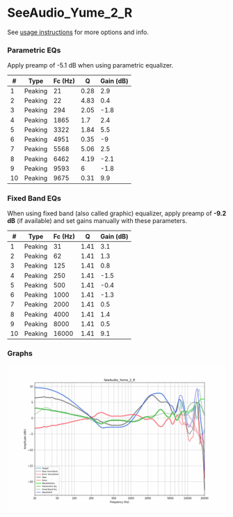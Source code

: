 # SeeAudio_Yume_2_R
See [usage instructions](https://github.com/jaakkopasanen/AutoEq#usage) for more options and info.

### Parametric EQs
Apply preamp of -5.1 dB when using parametric equalizer.

|   # | Type    |   Fc (Hz) |    Q |   Gain (dB) |
|-----|---------|-----------|------|-------------|
|   1 | Peaking |        21 | 0.28 |         2.9 |
|   2 | Peaking |        22 | 4.83 |         0.4 |
|   3 | Peaking |       294 | 2.05 |        -1.8 |
|   4 | Peaking |      1865 | 1.7  |         2.4 |
|   5 | Peaking |      3322 | 1.84 |         5.5 |
|   6 | Peaking |      4951 | 0.35 |        -9   |
|   7 | Peaking |      5568 | 5.06 |         2.5 |
|   8 | Peaking |      6462 | 4.19 |        -2.1 |
|   9 | Peaking |      9593 | 6    |        -1.8 |
|  10 | Peaking |      9675 | 0.31 |         9.9 |

### Fixed Band EQs
When using fixed band (also called graphic) equalizer, apply preamp of **-9.2 dB** (if available) and set gains manually with these parameters.

|   # | Type    |   Fc (Hz) |    Q |   Gain (dB) |
|-----|---------|-----------|------|-------------|
|   1 | Peaking |        31 | 1.41 |         3.1 |
|   2 | Peaking |        62 | 1.41 |         1.3 |
|   3 | Peaking |       125 | 1.41 |         0.8 |
|   4 | Peaking |       250 | 1.41 |        -1.5 |
|   5 | Peaking |       500 | 1.41 |        -0.4 |
|   6 | Peaking |      1000 | 1.41 |        -1.3 |
|   7 | Peaking |      2000 | 1.41 |         0.5 |
|   8 | Peaking |      4000 | 1.41 |         1.4 |
|   9 | Peaking |      8000 | 1.41 |         0.5 |
|  10 | Peaking |     16000 | 1.41 |         9.1 |

### Graphs
![](./SeeAudio_Yume_2_R.png)
